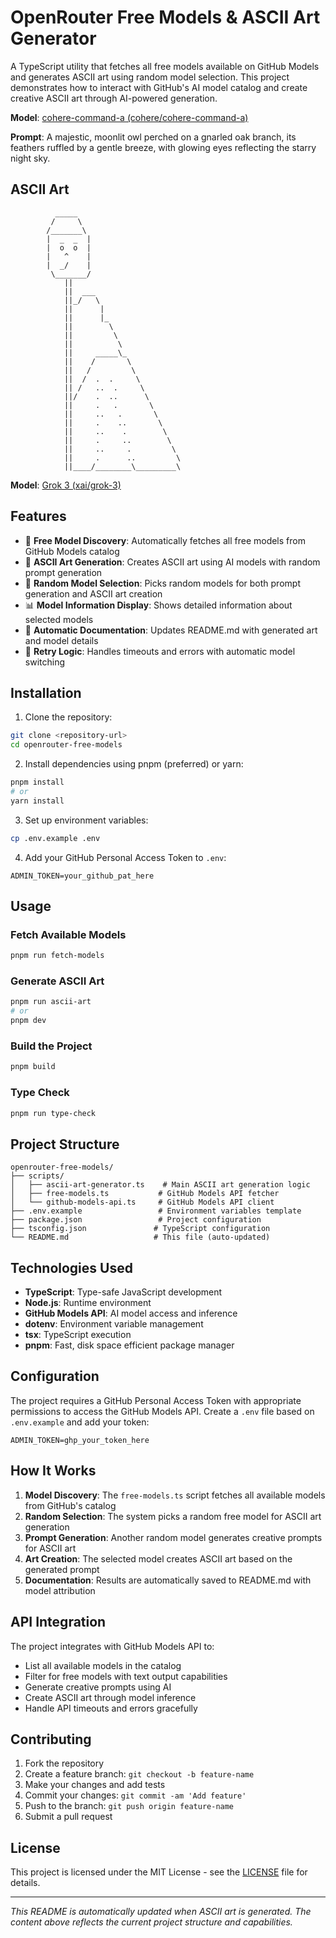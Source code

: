 # OpenRouter Free Models & ASCII Art Generator

A TypeScript utility that fetches all free models available on GitHub Models and generates ASCII art using random model selection. This project demonstrates how to interact with GitHub's AI model catalog and create creative ASCII art through AI-powered generation.

**Model**: [cohere-command-a (cohere/cohere-command-a)](https://github.com/marketplace/models/azureml-cohere/cohere-command-a)

**Prompt**: A majestic, moonlit owl perched on a gnarled oak branch, its feathers ruffled by a gentle breeze, with glowing eyes reflecting the starry night sky.

## ASCII Art

```
          _____
         /     \
        /_______\
        |  _  _  |
        |  o  o  | 
        |   ^    | 
        |  _/    | 
         \_______/ 
            ||
            ||  ___
            ||_/   \
            ||      |
            ||      |_
            ||        \
            ||         \
            ||          \
            ||     _____\_
            ||    /       \
            ||   /         \
            ||  /  .  .     \
            || /   ..  .     \
            ||/    .  ..      \
            ||     .   .       \
            ||     ..   .       \
            ||     .    ..       \
            ||     ..    .        \
            ||     .     ..        \
            ||     ..     .         \
            ||     .      ..         \
            ||____/________\_________\
```

**Model**: [Grok 3 (xai/grok-3)](https://github.com/marketplace/models/azureml-xai/grok-3)

## Features

- 🤖 **Free Model Discovery**: Automatically fetches all free models from GitHub Models catalog
- 🎨 **ASCII Art Generation**: Creates ASCII art using AI models with random prompt generation
- 🎲 **Random Model Selection**: Picks random models for both prompt generation and ASCII art creation
- 📊 **Model Information Display**: Shows detailed information about selected models
- 💾 **Automatic Documentation**: Updates README.md with generated art and model details
- 🔄 **Retry Logic**: Handles timeouts and errors with automatic model switching

## Installation

1. Clone the repository:
```bash
git clone <repository-url>
cd openrouter-free-models
```

2. Install dependencies using pnpm (preferred) or yarn:
```bash
pnpm install
# or
yarn install
```

3. Set up environment variables:
```bash
cp .env.example .env
```

4. Add your GitHub Personal Access Token to `.env`:
```
ADMIN_TOKEN=your_github_pat_here
```

## Usage

### Fetch Available Models
```bash
pnpm run fetch-models
```

### Generate ASCII Art
```bash
pnpm run ascii-art
# or
pnpm dev
```

### Build the Project
```bash
pnpm build
```

### Type Check
```bash
pnpm run type-check
```

## Project Structure

```
openrouter-free-models/
├── scripts/
│   ├── ascii-art-generator.ts    # Main ASCII art generation logic
│   ├── free-models.ts           # GitHub Models API fetcher
│   └── github-models-api.ts     # GitHub Models API client
├── .env.example                 # Environment variables template
├── package.json                 # Project configuration
├── tsconfig.json               # TypeScript configuration
└── README.md                   # This file (auto-updated)
```

## Technologies Used

- **TypeScript**: Type-safe JavaScript development
- **Node.js**: Runtime environment
- **GitHub Models API**: AI model access and inference
- **dotenv**: Environment variable management
- **tsx**: TypeScript execution
- **pnpm**: Fast, disk space efficient package manager

## Configuration

The project requires a GitHub Personal Access Token with appropriate permissions to access the GitHub Models API. Create a `.env` file based on `.env.example` and add your token:

```env
ADMIN_TOKEN=ghp_your_token_here
```

## How It Works

1. **Model Discovery**: The `free-models.ts` script fetches all available models from GitHub's catalog
2. **Random Selection**: The system picks a random free model for ASCII art generation
3. **Prompt Generation**: Another random model generates creative prompts for ASCII art
4. **Art Creation**: The selected model creates ASCII art based on the generated prompt
5. **Documentation**: Results are automatically saved to README.md with model attribution

## API Integration

The project integrates with GitHub Models API to:
- List all available models in the catalog
- Filter for free models with text output capabilities
- Generate creative prompts using AI
- Create ASCII art through model inference
- Handle API timeouts and errors gracefully

## Contributing

1. Fork the repository
2. Create a feature branch: `git checkout -b feature-name`
3. Make your changes and add tests
4. Commit your changes: `git commit -am 'Add feature'`
5. Push to the branch: `git push origin feature-name`
6. Submit a pull request

## License

This project is licensed under the MIT License - see the [LICENSE](LICENSE) file for details.

---

*This README is automatically updated when ASCII art is generated. The content above reflects the current project structure and capabilities.*